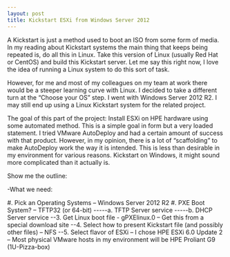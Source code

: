 ```yaml
---
layout: post
title: Kickstart ESXi from Windows Server 2012
---
```


A Kickstart is just a method used to boot an ISO from some form of media.  In my reading about Kickstart systems the main thing that keeps being repeated is, do all this in Linux.  Take this version of Linux (usually Red Hat or CentOS) and build this Kickstart server.  Let me say this right now, I love the idea of running a Linux system to do this sort of task.  

However, for me and most of my colleagues on my team at work there would be a steeper learning curve with Linux.  I decided to take a different turn at the “Choose your OS” step.  I went with Windows Server 2012 R2.  I may still end up using a Linux Kickstart system for the related project.   

The goal of this part of the project: Install ESXi on HPE hardware using some automated method.  This is a simple goal in form but a very loaded statement.  I tried VMware AutoDeploy and had a certain amount of success with that product.  However, in my opinion, there is a lot of “scaffolding” to make AutoDeploy work the way it is intended.  This is less than desirable in my environment for various reasons.  Kickstart on Windows, it might sound more complicated than it actually is.  

Show me the outline:

-What we need:

#. Pick an Operating Systems – Windows Server 2012 R2
#. PXE Boot System? – TFTP32 (or 64-bit)
-----a. TFTP Server service 
-----b. DHCP Server service 
--3. Get Linux boot file - gPXElinux.0 – Get this from a special download site
--4. Select how to present Kickstart file (and possibly other files) – NFS
--5. Select flavor of ESXi – I chose HPE ESXi 6.0 Update 2 – Most physical VMware hosts in my environment will be HPE Proliant G9 (1U-Pizza-box)
